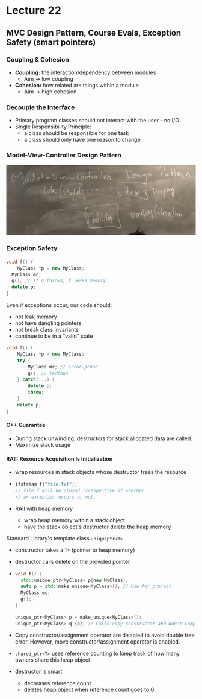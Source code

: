 # Lecture 22

## MVC Design Pattern, Course Evals, Exception Safety (smart pointers)

### Coupling & Cohesion

- **Coupling:** the interaction/dependency between modules
  - Aim -> low coupling
- **Cohesion:** how related are things within a module
  - Aim -> high cohesion



### Decouple the Interface

- Primary program classes should not interact with the user - no I/O
- Single Responsibility Principle:
  - a class should be responsible for one task
  - a class should only have one reason to change



### Model-View-Controller Design Pattern

![MVC_Pattern](./Pictures/MVC_Pattern.jpg)



### Exception Safety

```cpp
void f() {
	MyClass *p = new MyClass;
  MyClass mc;
  g(); // If g throws, f leaks memory
  delete p;
}
```

Even if exceptions occur, our code should:

- not leak memory
- not have dangling pointers
- not break class invariants
- continue to be in a "valid" state

```cpp
void f() {
	MyClass *p = new MyClass;
	try {
		MyClass mc; // error-prone
		g(); // tedious
	} catch(...) {
		delete p;
		throw;
	} 
	delete p;
}
```

#### C++ Guarantee

- During stack unwinding, destructors for stack allocated data are called.
- Maximize stack usage

#### RAII: Resource Acquisition Is Initialization

- wrap resources in stack objects whose destructor frees the resource

- ```cpp
  ifstream f{"file.txt"};
  // file f will be closed irrespective of whether
  // an exception occurs or not.
  ```

- RAII with heap memory

  - wrap heap memory within a stack object
  - have the stack object's destructor delete the heap memory

Standard Library's template class `uniqueptr<T>`

- constructor takes a `T*` (pointer to heap memory)

- destructor calls delete on the provided pointer

- ```cpp
  void f() {
  	std::unique_ptr<MyClass> p{new MyClass};
  	auto p = std::make_unique<MyClass>(); // Use for project
  	MyClass mc;
  	g();
  }
  ```

  ```cpp
  unique_ptr<MyClass> p = make_unique<MyClass>();
  unique_ptr<MyClass> q {p}; // Calls copy constructor and Won't Compile
  ```

- Copy constructor/assignment operator are disabled to avoid double free error. However, move constructor/assignment operator is enabled. 

- `shared_ptr<T>` uses reference counting to keep track of how many owners share this heap object

- destructor is smart

  - decreases reference count
  - deletes heap object when reference count goes to 0